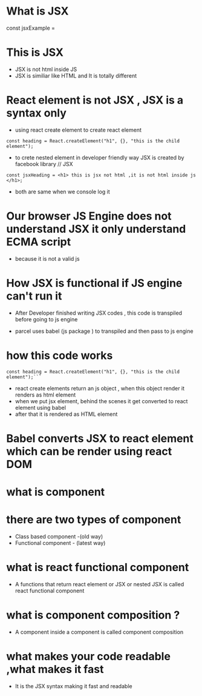 # What is JSX

const jsxExample = <h1>This is JSX </h1>

- JSX is not html inside JS
- JSX is similiar like HTML and It is totally different

# React element is not JSX , JSX is a syntax only

- using react create element to create react element

```
const heading = React.createElement("h1", {}, "this is the child element");
```

- to crete nested element in developer friendly way JSX is created by facebook library
  // JSX

```
const jsxHeading = <h1> this is jsx not html ,it is not html inside js </h1>;
```

- both are same when we console log it

# Our browser JS Engine does not understand JSX it only understand ECMA script

- because it is not a valid js

# How JSX is functional if JS engine can't run it

- After Developer finished writing JSX codes , this code is transpiled before going to js engine

- parcel uses babel (js package ) to transpiled and then pass to js engine

# how this code works

````
const heading = React.createElement("h1", {}, "this is the child element");```

````

- react create elements return an js object , when this object render it renders as html element
- when we put jsx element, behind the scenes it get converted to react element using babel
- after that it is rendered as HTML element

# Babel converts JSX to react element which can be render using react DOM

# what is component

# there are two types of component

- Class based component -(old way)
- Functional component - (latest way)

# what is react functional component

- A functions that return react element or JSX or nested JSX is called react functional component

# what is component composition ?

- A component inside a component is called component composition

# what makes your code readable ,what makes it fast

- It is the JSX syntax making it fast and readable
